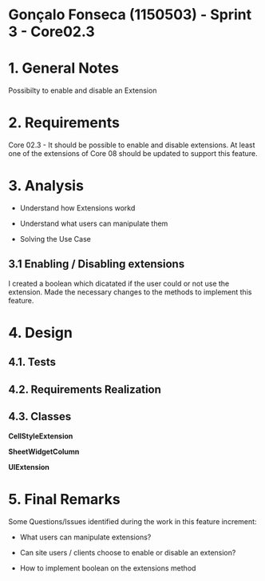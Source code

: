 **Gonçalo Fonseca** (1150503) - Sprint 3 - Core02.3
===============================

# 1. General Notes

Possibilty to enable and disable an Extension

# 2. Requirements

Core 02.3 - It should be possible to enable and disable extensions. At least one of the extensions of Core 08 should be updated to support this feature.

# 3. Analysis

- Understand how Extensions workd

- Understand what users can manipulate them

- Solving the Use Case

## 3.1 Enabling / Disabling extensions

I created a boolean which dicatated if the user could or not use the extension. Made the necessary changes to the methods to implement this feature.
	

# 4. Design


## 4.1. Tests 


## 4.2. Requirements Realization


## 4.3. Classes

**CellStyleExtension** 

**SheetWidgetColumn**

**UIExtension** 

# 5. Final Remarks 

Some Questions/Issues identified during the work in this feature increment:

- What users can manipulate extensions?

- Can site users / clients choose to enable or disable an extension?

- How to implement boolean on the extensions method

